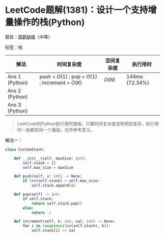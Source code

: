 # LeetCode题解(1381)：设计一个支持增量操作的栈(Python)

题目：[原题链接](https://leetcode-cn.com/problems/design-a-stack-with-increment-operation/)（中等）

标签：栈

| 解法           | 时间复杂度                                        | 空间复杂度 | 执行用时       |
| -------------- | ------------------------------------------------- | ---------- | -------------- |
| Ans 1 (Python) | push = $O(1)$ ; pop = $O(1)$ ; increment = $O(K)$ | $O(N)$     | 144ms (72.34%) |
| Ans 2 (Python) |                                                   |            |                |
| Ans 3 (Python) |                                                   |            |                |

>  LeetCode的Python执行用时随缘，只要时间复杂度没有明显差异，执行用时一般都在同一个量级，仅作参考意义。

解法一：

```python
class CustomStack:

    def __init__(self, maxSize: int):
        self.stack = []
        self.max_size = maxSize

    def push(self, x: int) -> None:
        if len(self.stack) < self.max_size:
            self.stack.append(x)

    def pop(self) -> int:
        if self.stack:
            return self.stack.pop()
        else:
            return -1

    def increment(self, k: int, val: int) -> None:
        for i in range(min(len(self.stack), k)):
            self.stack[i] += val
```